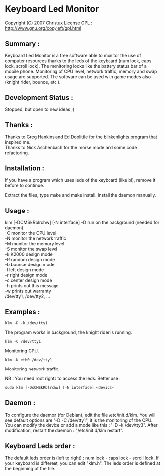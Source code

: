 # Keyboard Led Monitor

Copyright (C) 2007 Christux
License GPL : http://www.gnu.org/copyleft/gpl.html

## Summary :

Keyboard Led Monitor is a free software able to monitor the use of computer resources thanks to the leds of the keyboard (num lock, caps lock, scroll lock). The monitoring looks like the battery status bar of a mobile phone. Monitoring of CPU level, network traffic, memory  and swap usage are supported. The software can be used with game modes also (knight rider, bounce, etc.).

## Development Status :

Stopped, but open to new ideas ;)

## Thanks :

Thanks to Greg Hankins and Ed Doolittle for the blinkenlights program that inspired me.</br>
Thanks to Nick Aschenbach for the morse mode and some code refactoring.

## Installation :

If you have a program which uses leds of the keyboard (like bl), remove it before to continue.

Extract the files, type make and make install.
Install the daemon manually.


## Usage :

klm [-DCMSkRblrchw] [-N interface] <device>
-D 	run on the background (needed for daemon)</br>
-C 	monitor the CPU level</br>
-N 	monitor the network traffic</br>
-M 	monitor the memory level</br>
-S 	monitor the swap level</br>
-k 	K2000 design mode</br>
-R 	random design mode</br>
-b 	bounce design mode</br>
-l	left design mode</br>
-r 	right design mode</br>
-c 	center design mode</br>
-h 	prints out this message</br>
-w 	prints out warranty</br>
<device> /dev/tty1, /dev/tty2, ...

## Examples :

```
klm -D -k /dev/tty1
```
The program works in background, the knight rider is running.

```
klm -C /dev/tty1
```
Monitoring CPU.

```
klm -N eth0 /dev/tty1
```
Monitoring network traffic.

NB : You need root rights to access the leds. Better use :
```
sudo klm [-DsCMSkRblrchw] [-N interface] <device>
```

## Daemon :

To configure the daemon (for Debian), edit the file /etc/init.d/klm.
You will see default options are "-D -C /dev/tty1", it is the monitoring of the CPU. You can modify the device or add a mode like this : "-D -k /dev/tty3". After modification, restart the daemon : "/etc/init.d/klm restart".

## Keyboard Leds order :

The default leds order is (left to right) : num lock - caps lock - scroll lock.  If your keyboard is different, you can edit "klm.h". The leds order is defined at the beginning of the file. 